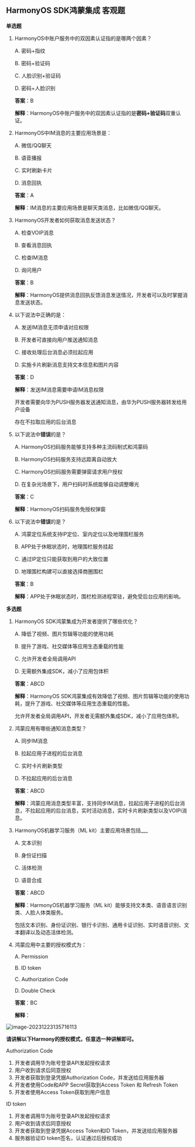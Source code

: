 ## HarmonyOS SDK鸿蒙集成 客观题

**单选题**

1. HarmonyOS中账户服务中的双因素认证指的是哪两个因素？

   A. 密码+指纹

   B. 密码+验证码

   C. 人脸识别+验证码

   D. 密码+人脸识别

   **答案**：B

   **解释**：HarmonyOS中账户服务中的双因素认证指的是**密码+验证码**双重认证。

   

2. HarmonyOS中IM消息的主要应用场景是：

   A. 微信/QQ聊天

   B. 语音播报

   C. 实时刷新卡片

   D. 消息回执

   **答案**：A

   **解释**：IM消息的主要应用场景是聊天类消息，比如微信/QQ聊天。

   

3. HarmonyOS开发者如何获取消息发送状态？

   A. 检查VOIP消息

   B. 查看消息回执

   C. 检查IM消息

   D. 询问用户

   **答案**：B

   **解释**：HarmonyOS提供消息回执反馈消息发送情况，开发者可以及时掌握消息发送状态。

   

4. 以下说法中正确的是：

   A. 发送IM消息无须申请对应权限

   B. 开发者可直接向用户推送通知消息

   C. 接收处理后台消息必须拉起应用

   D. 实施卡片刷新消息支持文本信息和图片内容

   **答案**：D

   **解释**：发送IM消息需要申请IM消息权限

   开发者需要向华为PUSH服务器发送通知消息，由华为PUSH服务器转发给用户设备

   存在不拉取应用的后台消息

   

5. 以下说法中**错误**的是？

   A. HarmonyOS扫码服务能够支持多种主流码制式和鸿蒙码

   B. HarmonyOS扫码服务支持远距离自动放大

   C. HarmonyOS扫码服务需要弹窗请求用户授权

   D. 在复杂光场景下，用户扫码时系统能够自动调整曝光

   **答案**：C

   **解释**：HarmonyOS扫码服务免授权弹窗

   

6. 以下说法中**错误**的是？

   A. 鸿蒙定位系统支持IP定位、室内定位以及地理围栏服务

   B. APP处于休眠状态时，地理围栏服务挂起

   C. 通过IP定位只能获取到用户的大致位置

   D. 地理围栏构建可以直接选择商圈围栏

   **答案**：B

   **解释**：APP处于休眠状态时，围栏检测进程常驻，避免受后台应用的影响。
   
   

**多选题**

1. HarmonyOS SDK鸿蒙集成为开发者提供了哪些优化？

   A. 降低了视频、图片剪辑等功能的使用功耗

   B. 提升了游戏、社交媒体等应用生态重载的性能

   C. 允许开发者全局调用API

   D. 无需额外集成SDK，减小了应用包体积

   **答案**：ABCD

   **解释**：HarmonyOS SDK鸿蒙集成有效降低了视频、图片剪辑等功能的使用功耗，提升了游戏、社交媒体等应用生态重载的性能。

   允许开发者全局调用API，开发者无需额外集成SDK，减小了应用包体积。

   

2. 鸿蒙应用有哪些通知消息类型？

   A. 同步IM消息

   B. 拉起应用子进程的后台消息

   C. 实时卡片刷新类型

   D. 不拉起应用的后台消息

   **答案**：ABCD

   **解释**：鸿蒙应用消息类型丰富，支持同步IM消息，拉起应用子进程的后台消息，不拉起应用的后台消息，实时活动消息，实时卡片刷新类型以及VOIPi消息。

   

3. HarmonyOS机器学习服务（ML kit）主要应用场景包括___

   A. 文本识别

   B. 身份证扫描

   C. 活体检测

   D. 语音合成

   **答案**：ABCD

   **解释**：HarmonyOS机器学习服务（ML kit）能够支持文本类、语音语言识别类、人脸人体类服务。

   包括文本识别、身份证识别、银行卡识别、通用卡证识别、实时语音识别、文本翻译以及动态活体检测。

   

4. 鸿蒙应用中主要的授权模式为：

   A.  Permission

   B.  ID token

   C.  Authorization Code

   D.  Double Check

   **答案**：BC

   **解释**：


![image-20231223135716113](C:\Users\x1762\AppData\Roaming\Typora\typora-user-images\image-20231223135716113.png)

**请讲解以下Harmony的授权模式，任意选一种讲解即可。**

Authorization Code

1. 开发者调用华为账号登录API发起授权请求
2. 用户收到请求后同意授权
3. 开发者获取到登录凭据Authorization Code，并发送给应用服务器
4. 开发者使用Code和APP Secret获取到Access Token 和 Refresh Token
5. 开发者使用Access Token获取到用户信息

ID token

1. 开发者调用华为账号登录API发起授权请求
2. 用户收到请求后同意授权
3. 开发者获取到登录凭据Access Token和ID Token，并发送给应用服务器
4. 服务器验证ID token签名，认证通过后授权成功